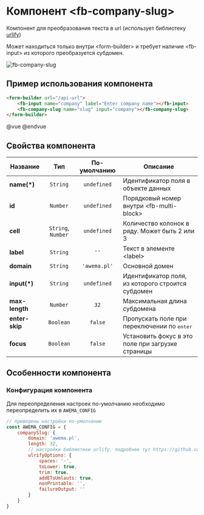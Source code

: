 # Компонент &lt;fb-company-slug&gt;

Компонент для преобразования текста в url (использует библиотеку [urlify](https://github.com/Gottox/node-urlify))

Может находиться только внутри &lt;form-builder&gt; и требует наличие &lt;fb-input&gt; из которого преобразуется субдомен.

![fb-company-slug](https://storage.googleapis.com/static.awema.pl/docs/fb-company-slug.gif)


## <a name="fbcs-example"></a> Пример использования компонента

```html
<form-builder url="/api-url">
    <fb-input name="company" label="Enter company name"></fb-input>
    <fb-company-slug name="slug" input="company"></fb-company-slug>
</form-builder>
```
@vue
<form-builder url="/api-url">
    <fb-input name="company" label="Enter company name"></fb-input>
    <fb-company-slug name="slug" input="company"></fb-company-slug>
</form-builder>
@endvue


## Свойства компонента

| Название            | Тип                | По-умолчанию        | Описание                                          |
|---------------------|:------------------:|:-------------------:|---------------------------------------------------|
| **name(*)**         | `String`           | `undefined`         | Идентификатор поля в объекте данных               |
| **id**              | `Number`           | `undefined`         | Порядковый номер внутри &lt;fb-multi-block&gt;    |
| **cell**            | `String`, `Number` | `undefined`         | Количество колонок в ряду. Может быть 2 или 3     |
| **label**           | `String`           | `''`                | Текст в элементе &lt;label&gt;                    |
| **domain**          | `String`           | `'awema.pl'`      | Основной домен                                    |
| **input(*)**        | `String`           | `undefined`         | Идентификатор поля, из которого строится субдомен |
| **max-length**      | `Number`           | `32`                | Mаксимальная длина субдомена                      |
| **enter-skip**      | `Boolean`          | `false`             | Пропускать поле при переключении по <kbd>enter</kbd> |
| **focus**           | `Boolean`          | `false`             | Установить фокус в это поле при загрузке страницы |


## Особенности компонента

### Конфигурация компонента

Для переопределения настроек по-умолчанию необходимо переопределить их в `AWEMA_CONFIG`

```javascript
// приведены настройки по-умолчанию
const AWEMA_CONFIG = {
    companySlug: {
        domain: 'awema.pl',
        length: 32,
        // настройки библиотеки urlify, подробнее тут https://github.com/Gottox/node-urlify#browser-1
        ulrifyOptions: {
            spaces: '-',
            toLower: true,
            trim: true,
            addEToUmlauts: true,
            nonPrintable: '',
            failureOutput: ''
        }
    }
}
```